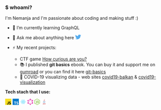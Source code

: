 ### $ whoami?

I'm Nemanja and I'm passionate about coding and making stuff :)

- 🌱 I’m currently learning GraphQL
- 💬 Ask me about anything here
  <a href="https://twitter.com/nemanjavasa" target="_blank">
  <img height="15" src="https://raw.githubusercontent.com/GoodbyePlanet/GoodbyePlanet/master/assets/twitter.svg" alt="Twitter"/>
  </a>

- ⚡ My recent projects:
    - CTF game [How curious are you?](https://how-curious-are-you.herokuapp.com/)
    - 📚 I published **git basics** ebook. You can buy it and support me on [gumroad](https://gum.co/PwJfo) or you can find it
      here [git-basics](https://git-basics.com)
    - 🦠 COVID-19 visualizing data - web sites [covid19-balkan](https://covid19-balkan.com) & [covid19-visualization](https://covid19-vizualization-time-line.vercel.app)

**Tech stach that I use:**

<code><img height="20" src="https://raw.githubusercontent.com/GoodbyePlanet/GoodbyePlanet/master/assets/javascript.svg"></code>
<code><img height="20" src="https://raw.githubusercontent.com/GoodbyePlanet/GoodbyePlanet/master/assets/typescript.svg"></code>
<code><img height="20" src="https://raw.githubusercontent.com/GoodbyePlanet/GoodbyePlanet/master/assets/react.png"></code>
<code><img height="20" src="https://raw.githubusercontent.com/GoodbyePlanet/GoodbyePlanet/master/assets/graphql.svg"></code>
<code><img height="20" src="https://raw.githubusercontent.com/GoodbyePlanet/GoodbyePlanet/master/assets/nodejs-icon.svg"></code>
<code><img height="20" src="https://raw.githubusercontent.com/GoodbyePlanet/GoodbyePlanet/master/assets/java.svg"></code>
